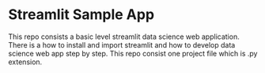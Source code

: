 # Streamlit Sample App
This repo consists a basic level streamlit data science web application.
There is a how to install and import streamlit and how to develop data science web app step by step. 
This repo consist one project file which is .py extension.
